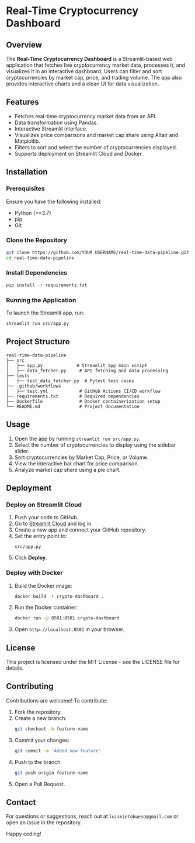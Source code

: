 # Real-Time Cryptocurrency Dashboard

## Overview
The **Real-Time Cryptocurrency Dashboard** is a Streamlit-based web application that fetches live cryptocurrency market data, processes it, and visualizes it in an interactive dashboard. Users can filter and sort cryptocurrencies by market cap, price, and trading volume. The app also provides interactive charts and a clean UI for data visualization.

## Features
- Fetches real-time cryptocurrency market data from an API.
- Data transformation using Pandas.
- Interactive Streamlit interface.
- Visualizes price comparisons and market cap share using Altair and Matplotlib.
- Filters to sort and select the number of cryptocurrencies displayed.
- Supports deployment on Streamlit Cloud and Docker.

## Installation

### Prerequisites
Ensure you have the following installed:
- Python (>=3.7)
- pip
- Git

### Clone the Repository
```bash
git clone https://github.com/YOUR_USERNAME/real-time-data-pipeline.git
cd real-time-data-pipeline
```

### Install Dependencies
```bash
pip install -r requirements.txt
```

### Running the Application
To launch the Streamlit app, run:
```bash
streamlit run src/app.py
```

## Project Structure
```
real-time-data-pipeline
├── src
│   ├── app.py             # Streamlit app main script
│   ├── data_fetcher.py     # API fetching and data processing
├── tests
│   ├── test_data_fetcher.py  # Pytest test cases
├── .github/workflows
│   ├── test.yml            # GitHub Actions CI/CD workflow
├── requirements.txt        # Required dependencies
├── Dockerfile              # Docker containerization setup
└── README.md               # Project documentation
```

## Usage
1. Open the app by running `streamlit run src/app.py`.
2. Select the number of cryptocurrencies to display using the sidebar slider.
3. Sort cryptocurrencies by Market Cap, Price, or Volume.
4. View the interactive bar chart for price comparison.
5. Analyze market cap share using a pie chart.

## Deployment

### Deploy on Streamlit Cloud
1. Push your code to GitHub.
2. Go to [Streamlit Cloud](https://share.streamlit.io/) and log in.
3. Create a new app and connect your GitHub repository.
4. Set the entry point to:
   ```
   src/app.py
   ```
5. Click **Deploy**.

### Deploy with Docker
1. Build the Docker image:
   ```bash
   docker build -t crypto-dashboard .
   ```
2. Run the Docker container:
   ```bash
   docker run -p 8501:8501 crypto-dashboard
   ```
3. Open `http://localhost:8501` in your browser.

## License
This project is licensed under the MIT License - see the LICENSE file for details.

## Contributing
Contributions are welcome! To contribute:
1. Fork the repository.
2. Create a new branch:
   ```bash
   git checkout -b feature-name
   ```
3. Commit your changes:
   ```bash
   git commit -m 'Added new feature'
   ```
4. Push to the branch:
   ```bash
   git push origin feature-name
   ```
5. Open a Pull Request.

## Contact
For questions or suggestions, reach out at `luisnietohueso@gmail.com` or open an issue in the repository.

Happy coding!
